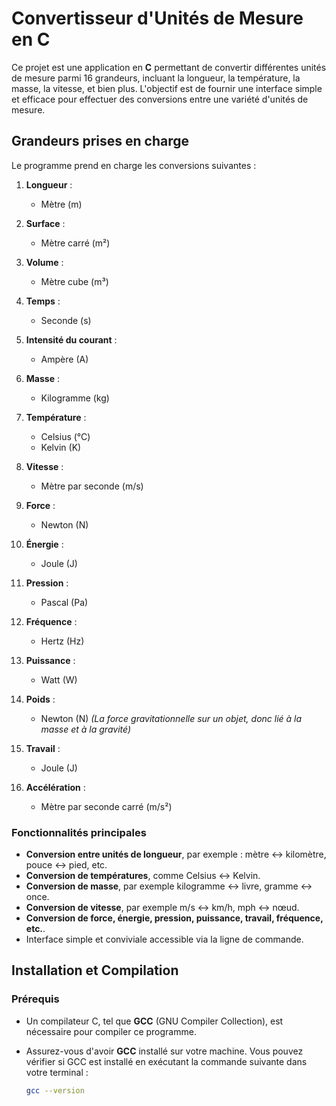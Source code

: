 # Convertisseur d'Unités de Mesure en C

Ce projet est une application en **C** permettant de convertir différentes unités de mesure parmi 16 grandeurs, incluant la longueur, la température, la masse, la vitesse, et bien plus. L'objectif est de fournir une interface simple et efficace pour effectuer des conversions entre une variété d'unités de mesure.

## Grandeurs prises en charge

Le programme prend en charge les conversions suivantes :

1. **Longueur** :
   - Mètre (m)
   
2. **Surface** :
   - Mètre carré (m²)
   
3. **Volume** :
   - Mètre cube (m³)
   
4. **Temps** :
   - Seconde (s)
   
5. **Intensité du courant** :
   - Ampère (A)
   
6. **Masse** :
   - Kilogramme (kg)
   
7. **Température** :
   - Celsius (°C)
   - Kelvin (K)
   
8. **Vitesse** :
   - Mètre par seconde (m/s)
   
9. **Force** :
   - Newton (N)
   
10. **Énergie** :
    - Joule (J)
   
11. **Pression** :
    - Pascal (Pa)
   
12. **Fréquence** :
    - Hertz (Hz)
   
13. **Puissance** :
    - Watt (W)
   
14. **Poids** :
    - Newton (N) *(La force gravitationnelle sur un objet, donc lié à la masse et à la gravité)*
   
15. **Travail** :
    - Joule (J)
   
16. **Accélération** :
    - Mètre par seconde carré (m/s²)

### Fonctionnalités principales

- **Conversion entre unités de longueur**, par exemple : mètre ↔ kilomètre, pouce ↔ pied, etc.
- **Conversion de températures**, comme Celsius ↔ Kelvin.
- **Conversion de masse**, par exemple kilogramme ↔ livre, gramme ↔ once.
- **Conversion de vitesse**, par exemple m/s ↔ km/h, mph ↔ nœud.
- **Conversion de force, énergie, pression, puissance, travail, fréquence, etc.**.
- Interface simple et conviviale accessible via la ligne de commande.

## Installation et Compilation

### Prérequis
- Un compilateur C, tel que **GCC** (GNU Compiler Collection), est nécessaire pour compiler ce programme.
- Assurez-vous d'avoir **GCC** installé sur votre machine. Vous pouvez vérifier si GCC est installé en exécutant la commande suivante dans votre terminal :

   ```bash
   gcc --version
